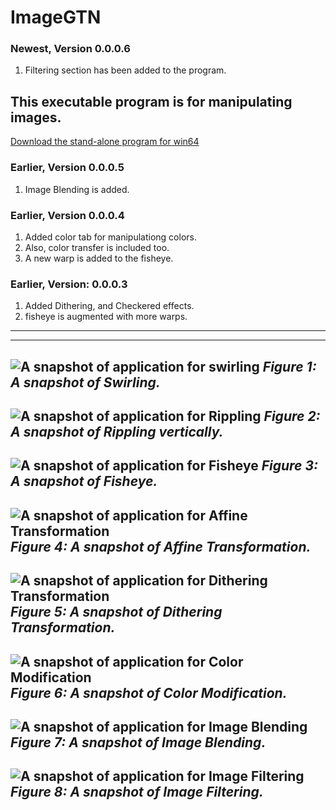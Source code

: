 # ImageGTN
### Newest, Version 0.0.0.6
1. Filtering section has been added to the program.
## This executable program is for manipulating images.
[Download the stand-alone program for win64](https://drive.google.com/file/d/1G0E_1Th7GCbSRIV4MKj22CLSHOCeMapi/view?usp=sharing)
### Earlier, Version 0.0.0.5
1. Image Blending is added.
### Earlier, Version 0.0.0.4
1. Added color tab for manipulationg colors.
2. Also, color transfer is included too.
3. A new warp is added to the fisheye.
### Earlier, Version: 0.0.0.3
1. Added Dithering, and Checkered effects.
2. fisheye is augmented with more warps.
---
---
![A snapshot of application for swirling](Media/ver-0-0-0-1-snap-swirl.jpg) *Figure 1: A snapshot of Swirling.*
---
![A snapshot of application for Rippling](Media/ver-0-0-0-1-snap-ripplev.jpg) *Figure 2: A snapshot of Rippling vertically.*
---
![A snapshot of application for Fisheye](Media/ver-0-0-0-2-snap-fisheye.jpg) *Figure 3: A snapshot of Fisheye.*
---
![A snapshot of application for Affine Transformation](Media/ver-0-0-0-2-snap-affine.jpg) *Figure 4: A snapshot of Affine Transformation.*
---
![A snapshot of application for Dithering Transformation](Media/ver-0-0-0-3-snap-dithering.jpg) *Figure 5: A snapshot of Dithering Transformation.*
---
![A snapshot of application for Color Modification](Media/ver-0-0-0-4-snap-color.jpg) *Figure 6: A snapshot of Color Modification.*
---
![A snapshot of application for Image Blending](Media/ver-0-0-0-5-snap-blend.jpg) *Figure 7: A snapshot of Image Blending.*
---
![A snapshot of application for Image Filtering](Media/ver-0-0-0-6-snap-filtering.jpg) *Figure 8: A snapshot of Image Filtering.*
---